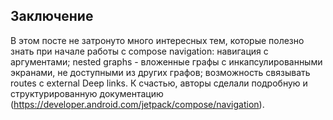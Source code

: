 ## Заключение

В этом посте не затронуто много интересных тем, которые полезно знать при начале работы с compose
navigation: навигация с аргументами; nested graphs - вложенные графы с инкапсулированными экранами,
не доступными из других графов; возможность связывать routes c external Deep links. К счастью,
авторы сделали подробную и структурированную
документацию (https://developer.android.com/jetpack/compose/navigation).